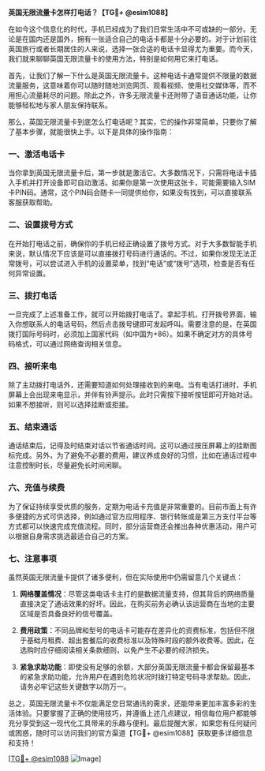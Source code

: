**英国无限流量卡怎样打电话？【TG💪+ @esim1088】**

在如今这个信息化的时代，手机已经成为了我们日常生活中不可或缺的一部分。无论是在国内还是国外，拥有一张适合自己的电话卡都是十分必要的。对于计划前往英国旅行或者长期居住的人来说，选择一张合适的电话卡显得尤为重要。而今天，我们就来聊聊英国无限流量卡的使用方法，特别是如何用它来打电话。

首先，让我们了解一下什么是英国无限流量卡。这种电话卡通常提供不限量的数据流量服务，这意味着你可以随时随地浏览网页、观看视频、使用社交媒体等，而不用担心流量耗尽的问题。除此之外，许多无限流量卡还附带了语音通话功能，让你能够轻松地与家人朋友保持联系。

那么，英国无限流量卡到底怎么打电话呢？其实，它的操作非常简单，只要你了解了基本步骤，就能很快上手。以下是具体的操作指南：

### 一、激活电话卡

当你拿到英国无限流量卡后，第一步就是激活它。大多数情况下，只需将电话卡插入手机并打开设备即可自动激活。如果你是第一次使用这张卡，可能需要输入SIM卡PIN码。通常，这个PIN码会随卡一同提供给你，如果没有找到，可以直接联系客服获取帮助。

### 二、设置拨号方式

在开始打电话之前，确保你的手机已经正确设置了拨号方式。对于大多数智能手机来说，默认情况下应该是可以直接拨打号码进行通话的。不过，如果你发现无法正常拨号，可以尝试进入手机的设置菜单，找到“电话”或“拨号”选项，检查是否有任何异常设置。

### 三、拨打电话

一旦完成了上述准备工作，就可以开始拨打电话了。拿起手机，打开拨号界面，输入你想联系人的电话号码，然后点击拨号键即可发起呼叫。需要注意的是，在英国拨打国际号码时，必须加上国家代码（如中国为+86）。如果不确定对方的具体号码格式，可以通过网络查询相关信息。

### 四、接听来电

除了主动拨打电话外，还需要知道如何处理接收到的来电。当有电话打进时，手机屏幕上会出现来电显示，并伴有铃声提示。此时只需按下接听按钮即可开始对话。如果不想接听，则可以选择挂断或拒接。

### 五、结束通话

通话结束后，记得及时结束对话以节省通话时间。这可以通过按压屏幕上的挂断图标完成。另外，为了避免不必要的费用，建议养成良好的习惯，比如在通话过程中注意控制时长，尽量避免长时间闲聊。

### 六、充值与续费

为了保证持续享受优质的服务，定期为电话卡充值是非常重要的。目前市面上有许多便捷的方式可供选择，例如通过官方应用程序、银行转账或是第三方支付平台等方式都可以快速完成充值流程。同时，部分运营商还会推出各种优惠活动，用户可以根据自身需求挑选最适合自己的方案。

### 七、注意事项

虽然英国无限流量卡提供了诸多便利，但在实际使用中仍需留意几个关键点：

1. **网络覆盖情况**：尽管这类电话卡主打的是数据流量支持，但其背后的网络质量直接决定了通话效果的好坏。因此，在购买前务必确认该运营商在当地的主要区域是否具备良好的信号覆盖。
   
2. **费用政策**：不同品牌和型号的电话卡可能存在差异化的资费标准，包括但不限于基础月租费、超出套餐后的收费标准以及特殊时段的额外收费等。因此，在选购时应仔细阅读相关条款细则，以免产生不必要的经济损失。

3. **紧急求助功能**：即使没有足够的余额，大部分英国无限流量卡都会保留最基本的紧急求助功能，允许用户在遇到危险状况时拨打特定号码寻求帮助。因此，请务必牢记这些关键数字以防万一。

总之，英国无限流量卡不仅能满足您日常通讯的需求，还能带来更加丰富多彩的生活体验。只要掌握了正确的使用技巧，并遵循上述几点建议，相信每位用户都能够充分享受到这一现代化工具带来的乐趣与便利。最后提醒大家，如果您有任何疑问或困惑，随时可以访问我们的官方渠道【TG💪+ @esim1088】获取更多详细信息和支持！

[[TG💪+ @esim1088](https://t.me/s/esim1088) ![Image](https://i.postimg.cc/4NQfJmqS/Snipaste-2025-05-13-00-14-12.png)]